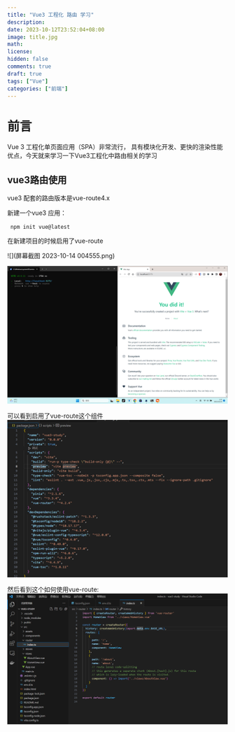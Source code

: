 ```yaml
---
title: "Vue3 工程化 路由 学习"
description: 
date: 2023-10-12T23:52:04+08:00
image: title.jpg
math: 
license: 
hidden: false
comments: true
draft: true
tags: ["Vue"]
categories: ["前端"]
---
```


# 前言

Vue 3 工程化单页面应用（SPA）非常流行， 具有模块化开发、更快的渲染性能优点，今天就来学习一下Vue3工程化中路由相关的学习

## vue3路由使用
vue3 配套的路由版本是vue-route4.x

新建一个vue3 应用：
```shell
 npm init vue@latest
```
在新建项目的时候启用了vue-route

![](屏幕截图 2023-10-14 004555.png)

![](屏幕截图(6).png)

可以看到启用了vue-route这个组件
![img_1.png](img_1.png)


然后看到这个如何使用vue-route:
![img.png](img.png)
